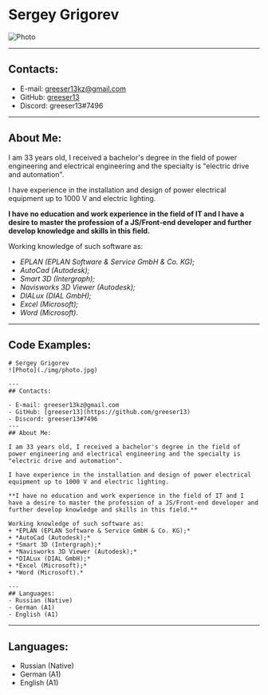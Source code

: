 # Sergey Grigorev
![Photo](./img/photo.jpg)

---
## Contacts:

- E-mail: greeser13kz@gmail.com
- GitHub: [greeser13](https://github.com/greeser13)
- Discord: greeser13#7496
---
## About Me:

I am 33 years old, I received a bachelor's degree in the field of power engineering and electrical engineering and the specialty is "electric drive and automation".

I have experience in the installation and design of power electrical equipment up to 1000 V and electric lighting.

**I have no education and work experience in the field of IT and I have a desire to master the profession of a JS/Front-end developer and further develop knowledge and skills in this field.**

Working knowledge of such software as:
+ *EPLAN (EPLAN Software & Service GmbH & Co. KG);*
+ *AutoCad (Autodesk);*
+ *Smart 3D (Intergraph);*
+ *Navisworks 3D Viewer (Autodesk);*
+ *DIALux (DIAL GmbH);*
+ *Excel (Microsoft);*
+ *Word (Microsoft).*

---
## Code Examples:

```
# Sergey Grigorev
![Photo](./img/photo.jpg)

---
## Contacts:

- E-mail: greeser13kz@gmail.com
- GitHub: [greeser13](https://github.com/greeser13)
- Discord: greeser13#7496
---
## About Me:

I am 33 years old, I received a bachelor's degree in the field of power engineering and electrical engineering and the specialty is "electric drive and automation".

I have experience in the installation and design of power electrical equipment up to 1000 V and electric lighting.

**I have no education and work experience in the field of IT and I have a desire to master the profession of a JS/Front-end developer and further develop knowledge and skills in this field.**

Working knowledge of such software as:
+ *EPLAN (EPLAN Software & Service GmbH & Co. KG);*
+ *AutoCad (Autodesk);*
+ *Smart 3D (Intergraph);*
+ *Navisworks 3D Viewer (Autodesk);*
+ *DIALux (DIAL GmbH);*
+ *Excel (Microsoft);*
+ *Word (Microsoft).*

---
## Languages:
- Russian (Native)
- German (A1)
- English (A1)
```
---
## Languages:
- Russian (Native)
- German (A1)
- English (A1)